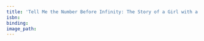```yaml
---
title: 'Tell Me the Number Before Infinity: The Story of a Girl with a Quirky Mind, an Eccentric Family, and Oh Yes, a Disability'
isbn:
binding:
image_path:
---
```


